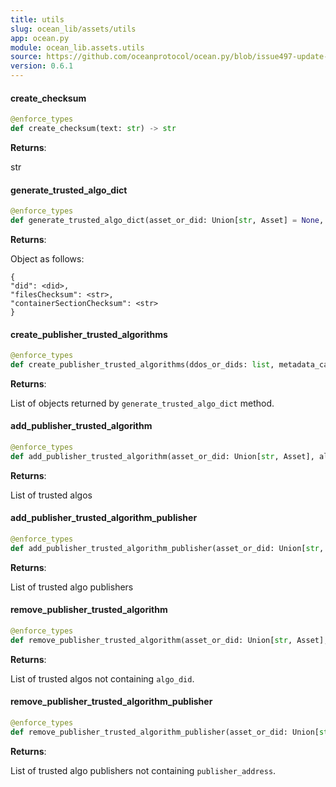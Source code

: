 ```yaml
---
title: utils
slug: ocean_lib/assets/utils
app: ocean.py
module: ocean_lib.assets.utils
source: https://github.com/oceanprotocol/ocean.py/blob/issue497-update-docs/ocean_lib/assets/utils.py
version: 0.6.1
---
```

#### create\_checksum

```python
@enforce_types
def create_checksum(text: str) -> str
```

**Returns**:

str

#### generate\_trusted\_algo\_dict

```python
@enforce_types
def generate_trusted_algo_dict(asset_or_did: Union[str, Asset] = None, metadata_cache_uri: Optional[str] = None) -> dict
```

**Returns**:

Object as follows:
```
{
"did": <did>,
"filesChecksum": <str>,
"containerSectionChecksum": <str>
}
```

#### create\_publisher\_trusted\_algorithms

```python
@enforce_types
def create_publisher_trusted_algorithms(ddos_or_dids: list, metadata_cache_uri: str) -> list
```

**Returns**:

List of objects returned by `generate_trusted_algo_dict` method.

#### add\_publisher\_trusted\_algorithm

```python
@enforce_types
def add_publisher_trusted_algorithm(asset_or_did: Union[str, Asset], algo_did: str, metadata_cache_uri: str) -> list
```

**Returns**:

List of trusted algos

#### add\_publisher\_trusted\_algorithm\_publisher

```python
@enforce_types
def add_publisher_trusted_algorithm_publisher(asset_or_did: Union[str, Asset], publisher_address: str, metadata_cache_uri: str) -> list
```

**Returns**:

List of trusted algo publishers

#### remove\_publisher\_trusted\_algorithm

```python
@enforce_types
def remove_publisher_trusted_algorithm(asset_or_did: Union[str, Asset], algo_did: str, metadata_cache_uri: str) -> list
```

**Returns**:

List of trusted algos not containing `algo_did`.

#### remove\_publisher\_trusted\_algorithm\_publisher

```python
@enforce_types
def remove_publisher_trusted_algorithm_publisher(asset_or_did: Union[str, Asset], publisher_address: str, metadata_cache_uri: str) -> list
```

**Returns**:

List of trusted algo publishers not containing `publisher_address`.


